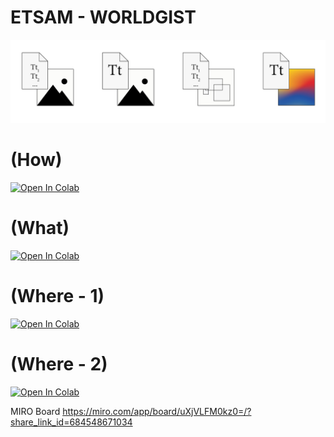 # ETSAM - WORLDGIST

![DATADICTUM](https://raw.githubusercontent.com/neriiacopo/WorldGistMadrid/refs/heads/main/logo.png)

# (How)

[![Open In Colab](https://colab.research.google.com/assets/colab-badge.svg)](https://colab.research.google.com/github/neriiacopo/WorldGistMadrid/blob/main/notebook/WG_ZeroShot_Classification.ipynb)

# (What)

[![Open In Colab](https://colab.research.google.com/assets/colab-badge.svg)](https://colab.research.google.com/github/neriiacopo/WorldGistMadrid/blob/main/notebook/WG_ClipInterrogator.ipynb)

# (Where - 1)

[![Open In Colab](https://colab.research.google.com/assets/colab-badge.svg)](https://colab.research.google.com/github/neriiacopo/WorldGistMadrid/blob/main/notebook/WG_OpenVocabulary_Object_Detection.ipynb)

# (Where - 2)

[![Open In Colab](https://colab.research.google.com/assets/colab-badge.svg)](https://colab.research.google.com/github/neriiacopo/WorldGistMadrid/blob/main/notebook/WG_Attention_Map.ipynb)

MIRO Board
https://miro.com/app/board/uXjVLFM0kz0=/?share_link_id=684548671034
